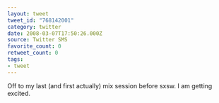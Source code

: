 ```yaml
---
layout: tweet
tweet_id: "768142001"
category: twitter
date: 2008-03-07T17:50:26.000Z
source: Twitter SMS
favorite_count: 0
retweet_count: 0
tags:
- tweet
---
```


Off to my last (and  first actually) mix session before sxsw. I am getting excited.
